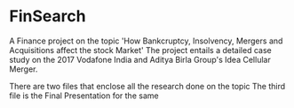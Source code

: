 # FinSearch
A Finance project on the topic 'How Bankcruptcy, Insolvency, Mergers and Acquisitions affect the stock Market'
The project entails a detailed case study on the 2017 Vodafone India and Aditya Birla Group's Idea Cellular Merger.

There are two files that enclose all the research done on the topic
The third file is the Final Presentation for the same
